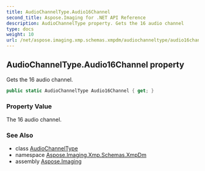 ```yaml
---
title: AudioChannelType.Audio16Channel
second_title: Aspose.Imaging for .NET API Reference
description: AudioChannelType property. Gets the 16 audio channel
type: docs
weight: 10
url: /net/aspose.imaging.xmp.schemas.xmpdm/audiochanneltype/audio16channel/
---
```

## AudioChannelType.Audio16Channel property

Gets the 16 audio channel.

```csharp
public static AudioChannelType Audio16Channel { get; }
```

### Property Value

The 16 audio channel.

### See Also

* class [AudioChannelType](../)
* namespace [Aspose.Imaging.Xmp.Schemas.XmpDm](../../audiochanneltype/)
* assembly [Aspose.Imaging](../../../)


